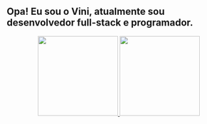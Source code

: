 ## Opa! Eu sou o Vini, atualmente sou desenvolvedor full-stack e programador. 

<div align="center">
  <a href="https://github.com/vinideverloper">
  <img height="180em" src="https://github-readme-stats.vercel.app/api?username=vinideverloper&show_icons=true&theme=dark&include_all_commits=true&count_private=true"/>
  <img height="180em" src="https://github-readme-stats.vercel.app/api/top-langs/?username=vinideverloper&layout=compact&langs_count=7&theme=dark"/>
</div
  
##

